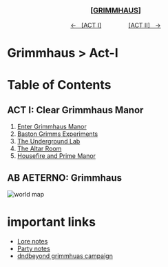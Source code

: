 <div align="center"> 
  <h3 align="center"><a href="https://github.com/h-griffin/dnd-notes/blob/main/grimmhaus/" >[GRIMMHAUS]</a></h3>
  <p align="center"> 
    <a href="https://github.com/h-griffin/dnd-notes/blob/main/grimmhaus/act-I" >&larr; &nbsp; [ACT I]</a>
    &nbsp;&nbsp;&nbsp;&nbsp;&nbsp;&nbsp;&nbsp;&nbsp;&nbsp;&nbsp;&nbsp;&nbsp;&nbsp;&nbsp;   
    <a href="https://github.com/h-griffin/dnd-notes/blob/main/grimmhaus/act-II" >[ACT II] &nbsp; &rarr;</a>
  </p>
</div>

# Grimmhaus > Act-I

# Table of Contents
## ACT I: Clear Grimmhaus Manor
1. [Enter Grimmhaus Manor](../act-I/23-6-14.md)
2. [Baston Grimms Experiments](../act-I/23-6-21.md)
3. [The Underground Lab](../act-I/23-6-28.md)
4. [The Altar Room](../act-I/23-7-5.md)
5. [Housefire and Prime Manor](../act-I/23-7-12.md)

## AB AETERNO: Grimmhaus
![world map](../../assets/Ab_Aeterno_World_Map.png)

# important links
- [Lore notes](../lore.md)
- [Party notes](../party.md)
- [dndbeyond grimmhuas campaign](https://www.dndbeyond.com/campaigns/4131697)
 
 